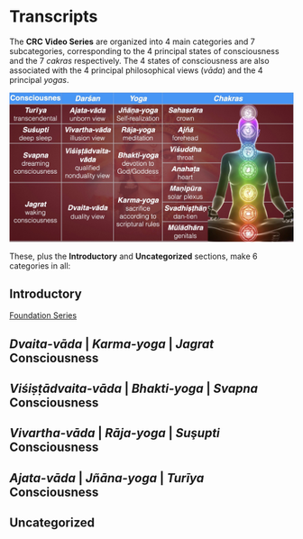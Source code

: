 # Transcripts

The **CRC Video Series** are organized into 4 main categories and 7 subcategories, corresponding to the 4 principal states of consciousness and the 7 *cakras* respectively. The 4 states of consciousness are also associated with the 4 principal philosophical views (*vāda*) and the 4 principal *yogas*. 

![4x4 Consciousness Matrix](art/4x4matrix.JPG)

These, plus the **Introductory** and **Uncategorized** sections, make 6 categories in all:

## Introductory

  [Foundation Series](foundation/index.md)


## *Dvaita-vāda* | *Karma-yoga* | *Jagrat* Consciousness


## *Viśiṣṭādvaita-vāda* | *Bhakti-yoga* | *Svapna* Consciousness


## *Vivartha-vāda* | *Rāja-yoga* | *Suşupti* Consciousness


## *Ajata-vāda* | *Jñāna-yoga* | *Turīya* Consciousness


## Uncategorized



